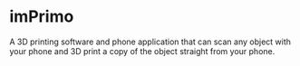 # imPrimo
A 3D printing software and phone application that can scan any object with your phone and 3D print a copy of the object straight from your phone.
